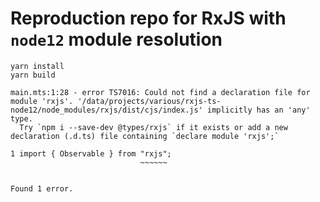 # Reproduction repo for RxJS with `node12` module resolution

```
yarn install
yarn build
```

```
main.mts:1:28 - error TS7016: Could not find a declaration file for module 'rxjs'. '/data/projects/various/rxjs-ts-node12/node_modules/rxjs/dist/cjs/index.js' implicitly has an 'any' type.
  Try `npm i --save-dev @types/rxjs` if it exists or add a new declaration (.d.ts) file containing `declare module 'rxjs';`

1 import { Observable } from "rxjs";
                             ~~~~~~


Found 1 error.
```
